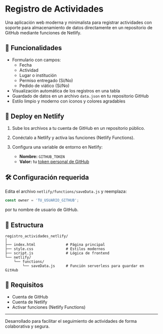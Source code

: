 # Registro de Actividades

Una aplicación web moderna y minimalista para registrar actividades con soporte para almacenamiento de datos directamente en un repositorio de GitHub mediante funciones de Netlify.

## 🧾 Funcionalidades

- Formulario con campos:
  - Fecha
  - Actividad
  - Lugar o institución
  - Permiso entregado (Sí/No)
  - Pedido de viático (Sí/No)
- Visualización automática de los registros en una tabla
- Guardado de datos en un archivo `data.json` en tu repositorio GitHub
- Estilo limpio y moderno con íconos y colores agradables

## 🚀 Deploy en Netlify

1. Sube los archivos a tu cuenta de GitHub en un repositorio público.
2. Conéctalo a Netlify y activa las funciones (Netlify Functions).
3. Configura una variable de entorno en Netlify:

   - **Nombre:** `GITHUB_TOKEN`
   - **Valor:** tu [token personal de GitHub](https://github.com/settings/tokens)

## 🛠 Configuración requerida

Edita el archivo `netlify/functions/saveData.js` y reemplaza:

```js
const owner = 'TU_USUARIO_GITHUB';
```

por tu nombre de usuario de GitHub.

## 📂 Estructura

```
registro_actividades_netlify/
│
├── index.html              # Página principal
├── style.css               # Estilos modernos
├── script.js               # Lógica de frontend
└── netlify/
    └── functions/
        └── saveData.js     # Función serverless para guardar en GitHub
```

## 📌 Requisitos

- Cuenta de GitHub
- Cuenta de Netlify
- Activar funciones (Netlify Functions)

---

Desarrollado para facilitar el seguimiento de actividades de forma colaborativa y segura.
